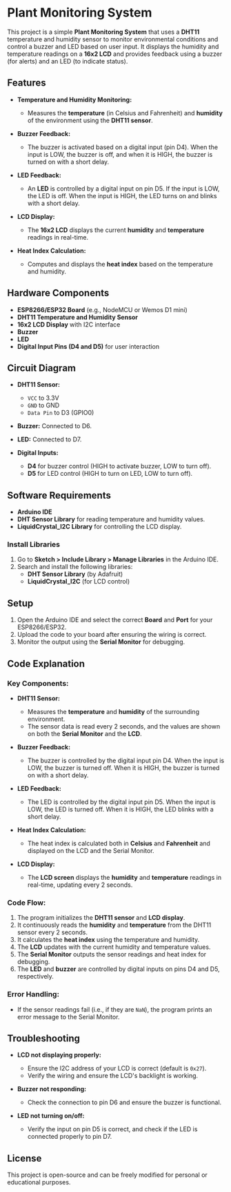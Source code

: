 # Plant Monitoring System

This project is a simple **Plant Monitoring System** that uses a **DHT11** temperature and humidity sensor to monitor environmental conditions and control a buzzer and LED based on user input. It displays the humidity and temperature readings on a **16x2 LCD** and provides feedback using a buzzer (for alerts) and an LED (to indicate status).

## Features

- **Temperature and Humidity Monitoring:**
  - Measures the **temperature** (in Celsius and Fahrenheit) and **humidity** of the environment using the **DHT11 sensor**.
  
- **Buzzer Feedback:**
  - The buzzer is activated based on a digital input (pin D4). When the input is LOW, the buzzer is off, and when it is HIGH, the buzzer is turned on with a short delay.

- **LED Feedback:**
  - An **LED** is controlled by a digital input on pin D5. If the input is LOW, the LED is off. When the input is HIGH, the LED turns on and blinks with a short delay.

- **LCD Display:**
  - The **16x2 LCD** displays the current **humidity** and **temperature** readings in real-time.

- **Heat Index Calculation:**
  - Computes and displays the **heat index** based on the temperature and humidity.

## Hardware Components

- **ESP8266/ESP32 Board** (e.g., NodeMCU or Wemos D1 mini)
- **DHT11 Temperature and Humidity Sensor**
- **16x2 LCD Display** with I2C interface
- **Buzzer**
- **LED**
- **Digital Input Pins (D4 and D5)** for user interaction

## Circuit Diagram

- **DHT11 Sensor:** 
  - `VCC` to 3.3V
  - `GND` to GND
  - `Data Pin` to D3 (GPIO0)
  
- **Buzzer:** Connected to D6.
- **LED:** Connected to D7.
- **Digital Inputs:**
  - **D4** for buzzer control (HIGH to activate buzzer, LOW to turn off).
  - **D5** for LED control (HIGH to turn on LED, LOW to turn off).

## Software Requirements

- **Arduino IDE**
- **DHT Sensor Library** for reading temperature and humidity values.
- **LiquidCrystal_I2C Library** for controlling the LCD display.

### Install Libraries

1. Go to **Sketch > Include Library > Manage Libraries** in the Arduino IDE.
2. Search and install the following libraries:
   - **DHT Sensor Library** (by Adafruit)
   - **LiquidCrystal_I2C** (for LCD control)

## Setup

1. Open the Arduino IDE and select the correct **Board** and **Port** for your ESP8266/ESP32.
2. Upload the code to your board after ensuring the wiring is correct.
3. Monitor the output using the **Serial Monitor** for debugging.

## Code Explanation

### Key Components:

- **DHT11 Sensor:** 
  - Measures the **temperature** and **humidity** of the surrounding environment.
  - The sensor data is read every 2 seconds, and the values are shown on both the **Serial Monitor** and the **LCD**.

- **Buzzer Feedback:**
  - The buzzer is controlled by the digital input pin D4. When the input is LOW, the buzzer is turned off. When it is HIGH, the buzzer is turned on with a short delay.
  
- **LED Feedback:**
  - The LED is controlled by the digital input pin D5. When the input is LOW, the LED is turned off. When it is HIGH, the LED blinks with a short delay.
  
- **Heat Index Calculation:**
  - The heat index is calculated both in **Celsius** and **Fahrenheit** and displayed on the LCD and the Serial Monitor.
  
- **LCD Display:**
  - The **LCD screen** displays the **humidity** and **temperature** readings in real-time, updating every 2 seconds.
  
### Code Flow:

1. The program initializes the **DHT11 sensor** and **LCD display**.
2. It continuously reads the **humidity** and **temperature** from the DHT11 sensor every 2 seconds.
3. It calculates the **heat index** using the temperature and humidity.
4. The **LCD** updates with the current humidity and temperature values.
5. The **Serial Monitor** outputs the sensor readings and heat index for debugging.
6. The **LED** and **buzzer** are controlled by digital inputs on pins D4 and D5, respectively.

### Error Handling:

- If the sensor readings fail (i.e., if they are `NaN`), the program prints an error message to the Serial Monitor.

## Troubleshooting

- **LCD not displaying properly:**
  - Ensure the I2C address of your LCD is correct (default is `0x27`).
  - Verify the wiring and ensure the LCD's backlight is working.

- **Buzzer not responding:**
  - Check the connection to pin D6 and ensure the buzzer is functional.

- **LED not turning on/off:**
  - Verify the input on pin D5 is correct, and check if the LED is connected properly to pin D7.

## License

This project is open-source and can be freely modified for personal or educational purposes.
